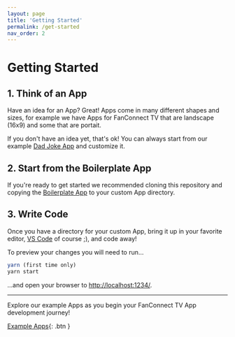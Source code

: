 ```yaml
---
layout: page
title: 'Getting Started'
permalink: /get-started
nav_order: 2
---
```


# Getting Started

## 1. Think of an App

Have an idea for an App?  Great!  Apps come in many different shapes and sizes, for example we have Apps for FanConnect TV that are landscape (16x9) and some that are portait.  

If you don't have an idea yet, that's ok!  You can always start from our example [Dad Joke App](https://github.com/fanconnect/developer/tree/main/examples/dad-joke-app) and customize it.

## 2. Start from the Boilerplate App

If you're ready to get started we recommended cloning this repository and copying the [Boilerplate App](https://github.com/fanconnect/developer/tree/main/examples/boilerplate-app) to your custom App directory.

## 3. Write Code

Once you have a directory for your custom App, bring it up in your favorite editor, [VS Code](https://code.visualstudio.com/) of course ;), and code away!

To preview your changes you will need to run...

```js
yarn (first time only)
yarn start
```

...and open your browser to [http://localhost:1234/](http://localhost:1234/).

---

Explore our example Apps as you begin your FanConnect TV App development journey!

[Example Apps](/example-apps){: .btn }
